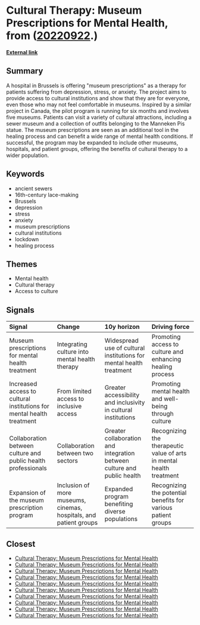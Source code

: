 # __Cultural Therapy: Museum Prescriptions for Mental Health__, from ([20220922](https://kghosh.substack.com/p/20220922).)

__[External link](https://www.theguardian.com/world/2022/sep/17/museums-on-prescription-brussels-tests-cultural-visits-to-treat-anxiety)__



## Summary

A hospital in Brussels is offering "museum prescriptions" as a therapy for patients suffering from depression, stress, or anxiety. The project aims to provide access to cultural institutions and show that they are for everyone, even those who may not feel comfortable in museums. Inspired by a similar project in Canada, the pilot program is running for six months and involves five museums. Patients can visit a variety of cultural attractions, including a sewer museum and a collection of outfits belonging to the Manneken Pis statue. The museum prescriptions are seen as an additional tool in the healing process and can benefit a wide range of mental health conditions. If successful, the program may be expanded to include other museums, hospitals, and patient groups, offering the benefits of cultural therapy to a wider population.

## Keywords

* ancient sewers
* 16th-century lace-making
* Brussels
* depression
* stress
* anxiety
* museum prescriptions
* cultural institutions
* lockdown
* healing process

## Themes

* Mental health
* Cultural therapy
* Access to culture

## Signals

| Signal                                                                | Change                                                            | 10y horizon                                                             | Driving force                                                        |
|:----------------------------------------------------------------------|:------------------------------------------------------------------|:------------------------------------------------------------------------|:---------------------------------------------------------------------|
| Museum prescriptions for mental health treatment                      | Integrating culture into mental health therapy                    | Widespread use of cultural institutions for mental health treatment     | Promoting access to culture and enhancing healing process            |
| Increased access to cultural institutions for mental health treatment | From limited access to inclusive access                           | Greater accessibility and inclusivity in cultural institutions          | Promoting mental health and well-being through culture               |
| Collaboration between culture and public health professionals         | Collaboration between two sectors                                 | Greater collaboration and integration between culture and public health | Recognizing the therapeutic value of arts in mental health treatment |
| Expansion of the museum prescription program                          | Inclusion of more museums, cinemas, hospitals, and patient groups | Expanded program benefiting diverse populations                         | Recognizing the potential benefits for various patient groups        |

## Closest

* [Cultural Therapy: Museum Prescriptions for Mental Health](3c807d80ce080c015f1fc14086b7a09e)
* [Cultural Therapy: Museum Prescriptions for Mental Health](3c807d80ce080c015f1fc14086b7a09e)
* [Cultural Therapy: Museum Prescriptions for Mental Health](3c807d80ce080c015f1fc14086b7a09e)
* [Cultural Therapy: Museum Prescriptions for Mental Health](3c807d80ce080c015f1fc14086b7a09e)
* [Cultural Therapy: Museum Prescriptions for Mental Health](3c807d80ce080c015f1fc14086b7a09e)
* [Cultural Therapy: Museum Prescriptions for Mental Health](3c807d80ce080c015f1fc14086b7a09e)
* [Cultural Therapy: Museum Prescriptions for Mental Health](3c807d80ce080c015f1fc14086b7a09e)
* [Cultural Therapy: Museum Prescriptions for Mental Health](3c807d80ce080c015f1fc14086b7a09e)
* [Cultural Therapy: Museum Prescriptions for Mental Health](3c807d80ce080c015f1fc14086b7a09e)
* [Cultural Therapy: Museum Prescriptions for Mental Health](3c807d80ce080c015f1fc14086b7a09e)